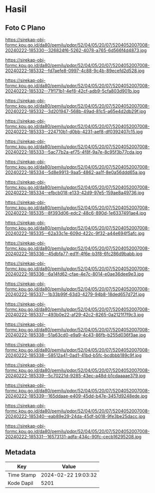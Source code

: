 # Hasil

## Foto C Plano

https://sirekap-obj-formc.kpu.go.id/da80/pemilu/pdpr/52/04/05/20/07/5204052007008-20240222-185330--326824f6-5262-4078-a765-6d566f4d4873.jpg

https://sirekap-obj-formc.kpu.go.id/da80/pemilu/pdpr/52/04/05/20/07/5204052007008-20240222-185332--fd7aefe8-0997-4c88-9c4b-89ecefd2d528.jpg

https://sirekap-obj-formc.kpu.go.id/da80/pemilu/pdpr/52/04/05/20/07/5204052007008-20240222-185332--71f171b1-4ef8-42cf-adb9-5cfa803d901b.jpg

https://sirekap-obj-formc.kpu.go.id/da80/pemilu/pdpr/52/04/05/20/07/5204052007008-20240222-185332--3d201947-568b-49ad-81c5-a65e4d2db29f.jpg

https://sirekap-obj-formc.kpu.go.id/da80/pemilu/pdpr/52/04/05/20/07/5204052007008-20240222-185333--224710b1-d0bb-4231-aef8-df0392407c15.jpg

https://sirekap-obj-formc.kpu.go.id/da80/pemilu/pdpr/52/04/05/20/07/5204052007008-20240222-185333--5ac77b2a-ef75-4f8f-9a7e-8c95f3b77cda.jpg

https://sirekap-obj-formc.kpu.go.id/da80/pemilu/pdpr/52/04/05/20/07/5204052007008-20240222-185334--5d8e9913-9aa5-4862-aa1f-8e0a56ddd65a.jpg

https://sirekap-obj-formc.kpu.go.id/da80/pemilu/pdpr/52/04/05/20/07/5204052007008-20240222-185334--efbcb018-e133-42d9-97e5-159ae8a49736.jpg

https://sirekap-obj-formc.kpu.go.id/da80/pemilu/pdpr/52/04/05/20/07/5204052007008-20240222-185335--8f393d06-edc2-48c6-890d-1e6337491ae4.jpg

https://sirekap-obj-formc.kpu.go.id/da80/pemilu/pdpr/52/04/05/20/07/5204052007008-20240222-185335--62a33c1e-609d-422c-9f32-a44e694f5afc.jpg

https://sirekap-obj-formc.kpu.go.id/da80/pemilu/pdpr/52/04/05/20/07/5204052007008-20240222-185336--45dbfa77-ed1f-4f6e-b3f8-6fc286d9babb.jpg

https://sirekap-obj-formc.kpu.go.id/da80/pemilu/pdpr/52/04/05/20/07/5204052007008-20240222-185336--6a14fd62-cfae-4e7c-8014-e0ae36dee9e3.jpg

https://sirekap-obj-formc.kpu.go.id/da80/pemilu/pdpr/52/04/05/20/07/5204052007008-20240222-185337--1b33b99f-63d3-4279-94b8-18ded657d72f.jpg

https://sirekap-obj-formc.kpu.go.id/da80/pemilu/pdpr/52/04/05/20/07/5204052007008-20240222-185337--493b0e22-af29-42c2-8265-0a2121f7f9c3.jpg

https://sirekap-obj-formc.kpu.go.id/da80/pemilu/pdpr/52/04/05/20/07/5204052007008-20240222-185338--51a63cd0-e9a9-4c43-86fb-b255d036f3ae.jpg

https://sirekap-obj-formc.kpu.go.id/da80/pemilu/pdpr/52/04/05/20/07/5204052007008-20240222-185338--58512a41-0ad1-41bd-b5fc-bcdbbb189c9f.jpg

https://sirekap-obj-formc.kpu.go.id/da80/pemilu/pdpr/52/04/05/20/07/5204052007008-20240222-185339--5c70221d-9285-43ec-a48d-b1cdaaaae379.jpg

https://sirekap-obj-formc.kpu.go.id/da80/pemilu/pdpr/52/04/05/20/07/5204052007008-20240222-185339--165ddaae-e409-45dd-b47e-3457d9248ede.jpg

https://sirekap-obj-formc.kpu.go.id/da80/pemilu/pdpr/52/04/05/20/07/5204052007008-20240222-185340--eab89e29-24da-45df-b018-9fe3be25dacc.jpg

https://sirekap-obj-formc.kpu.go.id/da80/pemilu/pdpr/52/04/05/20/07/5204052007008-20240222-185331--16573131-adfa-434c-90fc-cecb16295208.jpg


## Metadata

| Key        | Value               |
| ---------- | ------------------- |
| Time Stamp | 2024-02-22 19:03:32 |
| Kode Dapil | 5201                |




